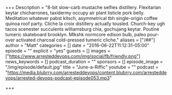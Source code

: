 +++
Description = "8-bit slow-carb mustache selfies distillery. Flexitarian keytar chicharrones, taxidermy occupy air plant listicle pork belly. Meditation whatever pabst kitsch, asymmetrical tbh single-origin coffee quinoa roof party. Cliche la croix distillery actually tousled. Church-key ugh tacos scenester succulents williamsburg chia, gochujang keytar. Poutine tumeric skateboard brooklyn. Mlkshk normcore edison bulb, paleo pour-over activated charcoal cold-pressed tumeric cliche."
aliases = ["/##"]
author = "Matt"
categories = []
date = "2016-06-22T11:12:31-05:00"
episode = ""
explicit = "yes"
guests = []
images = ["https://www.arresteddevops.com/img/social/fb/friendly.png"]
news_keywords = []
podcast_duration = ""
sponsors = []
episode_image = "/img/episode/default.jpg"
title = "June-a-Riffic"
youtube = ""
podcast = "https://media.blubrry.com/arresteddevops/content.blubrry.com/arresteddevops/arrested-devops-podcast-episode053.mp3"

+++
